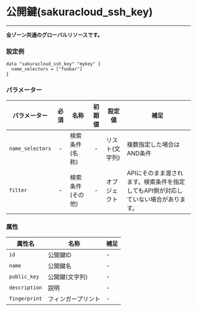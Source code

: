 # 公開鍵(sakuracloud_ssh_key)

---

**全ゾーン共通のグローバルリソースです。**

### 設定例

```hcl
data "sakuracloud_ssh_key" "mykey" {
  name_selectors = ["foobar"]
}
```

### パラメーター

|パラメーター         |必須  |名称                |初期値     |設定値                    |補足                                          |
|-------------------|:---:|--------------------|:--------:|------------------------|----------------------------------------------|
| `name_selectors`  | -   | 検索条件(名称)      | -        | リスト(文字列)           | 複数指定した場合はAND条件  |
| `filter`          | -   | 検索条件(その他)    | -        | オブジェクト             | APIにそのまま渡されます。検索条件を指定してもAPI側が対応していない場合があります。 |


### 属性

|属性名                | 名称                    | 補足                                        |
|---------------------|------------------------|--------------------------------------------|
| `id`                | 公開鍵ID                | -                                          |
| `name`              | 公開鍵名           | - |
| `public_key`        | 公開鍵(文字列)      | - |
| `description`       | 説明  | - | 
| `fingerprint`       | フィンガープリント        | -                                          |
